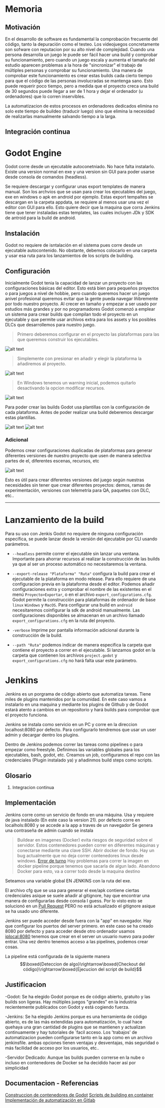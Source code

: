 # Memoria

## Motivación

En el desarrollo de software es fundamental la comprobación frecuente del código, tanto la depuración como el testeo.
Los videojuegos concretamente son sofware con reputacion por su alto nivel de complejidad.
Cuando una persona desarrolla un juego le puede ser fácil hacer una build y comprobar su funcionamiento, pero cuando un juego escala y aumenta el tamaño del estudio aparecen problemas a la hora de "sincronizar" el trabajo de múltiples personas y comprobar su funcionamiento.
Una manera de comprobar este funcionamiento es crear estas builds cada cierto tiempo para que el código de las personas involucradas se mantenga sano.
Esto puede requerir poco tiempo, pero a medida que el proyecto creca una build de 30 segundos puede llegar a ser de 1 hora y dejar el ordenador (u ordenadores) que lo corren inservibles.

La automatizacion de estos procesos en ordenadores dedicados elimina no solo este tiempo de buildeo (traducir luego) sino que elimina la necesidad de realizarlas manualmente salvando tiempo a la larga.

## Integración continua


# Godot Engine

Godot corre desde un ejecutable autoconetniado. No hace falta instalarlo. Existe una version normal en exe y una version sin GUI para poder usarse desde consola de comandos (headless).

Se requiere descargar y configurar unas export templates de manera manual. Son los archvios que se usan para crear los ejecutables del juego, exe en windows o apk en android por ejemplo. Estas export tempaltes se descargan en la carpeta appdata, se requiere al menos usar una vez el editor con GUI para ello. Esto quiere decir que la maquina que corra Jenkins tiene que tener instaladas estas templates, las cuales incluyen JDk y SDK de antroid para la build de android.

## Instalación

Godot no requiere de isntalación en el sistema pues corre desde un ejecutable autocontenido. No obstante, debemos colocarlo en una carpeta y usar esa ruta para los lanzamientos de los scripts de building.

## Configuración

Inicialmente Godot tenia la capacidad de lanzar un proyecto con las configuraciones básicas del editor. Esto está bien para pequeños proyectos o para juegos a nivel de hobbie, pero cuando queremos hacer un juego anivel profesional queremos evitar que la gente pueda navegar lñibremente por todo nuestro proyecto.
Al crecer en tamaño y empezar a ser usado por estudios más grandes y por no programadores Godot comenzó a emplear un sistema para crear builds que compilan todo el proyecto en un ejecutable y que permite usar archivos extra para los assets y los posibles DLCs que desarrollemos para nuestro juego.

>Primero deberemos configurar en el proyecto las plataformas para las que queremos construir los ejecutables.

![alt text](.\AssetsMemoria\proyectExport.png)

>Simplemente con presionar en añadir y elegir la plataforma la añadiremos al proyecto.

![alt text](.\AssetsMemoria\platformExport.png)

>En Windows tenemos un warning inicial, podemos quitarlo desactivando la opcion modificar recursos.

![alt text](.\AssetsMemoria\warningExport.png)

Para poder crear las builds Godot usa plantillas con la configuración de cada plataforma. Antes de poder realizar una build deberemos descargar estas plantillas.

![alt text](.\AssetsMemoria\editorTemplates.png)
![alt text](.\AssetsMemoria\downloadTemplates.png)

### Adicional
Podemos crear configuraciones duplicadas de plataformas para generar diferentes versiones de nuestro proyecto que usen de manera selectiva partes de el, diferentes escenas, recursos, etc

![alt text](.\AssetsMemoria\extraTemplates.png)

Esto es útil para crear diferentes versiones del juego según nuestras necesidades sin tener que crear diferentes proyectos: demos, ramas de experimentación, versiones con telemetría para QA, paquetes con DLC, etc..

***

# Lanzamiento de la build

Para su uso con Jenkis Godot no requiere de ninguna configuración específica, se puede lanzar desde la versión del ejecutable por CLI usando parámetros.

- `--headless` permite correr el ejecutable sin lanzar una ventana. Importante para ahorrar recursos al realizar la construcción de las builds ya que al ser un proceso automático no necesitaremos la ventana.

- `--export-release "Plataforma" "Ruta"` configura la build para crear el ejecutable de la plataforma en modo release. Para ello requiere de una configuracion previa en la plataforma desde el editor. Podemos añadir configuraciones extra y comprobar el nombre de las existentes en el menú `Proyecto>Exportar`, o en el archivo `export_configurations.cfg`.
Godot permite la construcción para plataformas de ordenador de base `linux` `Windows` y `MacOS`. Para configurar una build en `android` necesitaremos coinfigurar la sdk de android manualmente.
Las configuraciones disponibles se almacenan en un archivo llamado `export_configurations.cfg` en la ruta del proyecto.

- `-verbose` Imprime por pantalla información adicional durante la construcción de la build.

- `--path "Ruta"` podemos indicar de manera especifica la carpeta que contiene el proyecto a correr en el ejecutable. Si lanzamos godot en la carpeta que contienen los archivos `project.godot` y `export_configurations.cfg` no hará falta usar este parámetro.


# Jenkins

Jenkins es un porgrama de código abierto que automatiza tareas. Tiene miles de plugins mantenidos por la comunidad. En este caso vamos a instalarlo en una maquina y mediante los plugins de Github y de Godot estará atento a cambios en un repositorio y hará builds para comprobar que el proyecto funciona.

Jenkins se instala como servicio en un PC y corre en la direccion localhost:8080 por defecto. Para configurarlo tendremos que usar un user admin y decargar dentro los plugins.

Dentro de Jenkins podemos correr las tareas como pipelines o para empezar como freestyle.
Definimos las variables globales para los ejecutables, bash, godot, etc.
Creamos un job, configuramos el repo con las credenciales (Plugin instalado ya) y añadinmos build steps como scripts.


## Glosario

1. Integracion continua

## Implementación

Jenkins corre como un servicio de fondo en una máquina. Usa y requiere de java instalado (En este caso la version 21).
por defecto corre en localhols:8080 y se accede a la app a traves de un navegador
Se genera una contraseña de admin cuando se instala

> Buildear en imagenes (Docker) evita riesgos de seguridad sobre el servidor.
Estos contenedores pueden correr en diferentes máquinas y conectarse mediante una clave SSH.
Abrir docker de fondo.
Hay un bug actualmente que no deja correr contenedores linux desde windows. [Error de turno](https://issues.jenkins.io/browse/JENKINS-60473)
Hay problemas para correr la imagen en docker pipeline porque tenemos que sacarla de algun lado.
Abandono Docker para esto, va a correr todo desde la maquina destino

Seteamos una variable global EN JENKINS con la ruta del exe.

El archivo cfg que se usa para generar el exe/apk contiene ciertas credenciales asique se suele añadir al gitignore, hay que encontrar una manera de configurarlas desde consola I guess.
Por lo visto esto se solucionó en un [Pull Request](https://github.com/godotengine/godot/pull/76165) PERO no está actualizado el gitignore asique se ha usado uno diferente.


Jenkins ser puede acceder desde fuera con la "app" en navegador. Hay que configurar los puertos del server primero. en este caso se ha creado 8080 por defecto y para acceder desde otro ordenador usamos <iplocal:8080>
tenemos que crear en el server un usuario nuevo para poder entrar.
Una vez dentro tenemos acceso a las pipelines, podemos crear cosas.

La pipeline está configurada de la siguiente manera
$$\boxed{Deteccion de algo}\rightarrow\boxed{Checkout del código}\rightarrow\boxed{Ejecucion del script de build}$$

## Justificacion

-Godot: Se ha elegido Godot porque es de código abierto, gratuito y las builds son ligeras. Hay múltiples juegos "grandes" en la industria recientemente publicados con Godot y está cogiendo fuerza.

-Jenkins: Se ha elegido Jenkins porque es una herramienta de código abierto, es de las más extendidas para automatización, lo cual hace quehaya una gran cantidad de plugins que se mantienen y actualizan continuamente y hay tutoriales de ´facil acceso.
Los 'trabajos' de automatizacion pueden configurarse tanto en la app como en un archivo jenkinsfile. ambas opciones tienen ventajas y desventajas, más seguridad o más facilidad de acceso por los usuarios, etc..

-Servidor Dedicado: Aunque las builds pueden correrse en la nube o incluso en contenedores de Docker se ha decidido hacer así por simplicidad

## Documentacion - Referencias

[Construccion de contenedores de Godot](https://github.com/godotengine/build-containers)
[Scripts de building en container](https://github.com/godotengine/godot-build-scripts)
[Implementación de automatización en Gitlab](https://gitlab.com/greenfox/godot-build-automation)